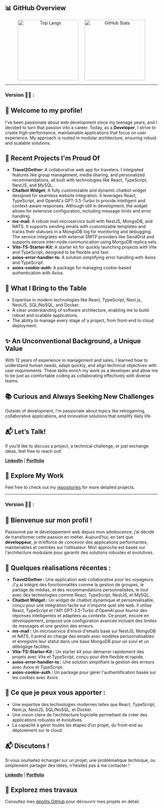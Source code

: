 ## 📊 **GitHub Overview**

<div align="center" style="display: flex; justify-content: center; align-items: center; gap: 20px;">
  <img src="https://github-readme-stats.vercel.app/api/top-langs/?username=Jszigeti&layout=compact&theme=nord&hide=html,css,scss" alt="Top Langs" style="height: 200px;" />
  <img src="https://github-readme-stats.vercel.app/api?username=Jszigeti&show_icons=true&theme=nord" alt="GitHub Stats" style="height: 200px;" />
</div>



___________________________________________________________________________



### Version 🍔🍟 :


## 👋 **Welcome to my profile!**

I've been passionate about web development since my teenage years, and I decided to turn that passion into a career. Today, as a **Developer**, I strive to create high-performance, maintainable applications that focus on user experience. My approach is rooted in modular architecture, ensuring robust and scalable solutions.


## 🚀 **Recent Projects I'm Proud Of**
- **Travel2Gether:** A collaborative web app for travelers. I integrated features like group management, media sharing, and personalized recommendations, all built with technologies like React, TypeScript, NestJS, and MySQL.
- **Chatbot Widget:** A fully customizable and dynamic chatbot widget designed for seamless website integration. It leverages React, TypeScript, and OpenAI's GPT-3.5-Turbo to provide intelligent and context-aware responses. Although still in development, the widget allows for extensive configuration, including message limits and error handling.
- **ms-mail:** A robust mail microservice built with NestJS, MongoDB, and NATS. It supports sending emails with customizable templates and tracks their statuses in a MongoDB log for monitoring and debugging. The service integrates with external SMTP providers like SendGrid and supports secure inter-node communication using MongoDB replica sets.
- **Vite-TS-Starter-Kit:** A starter kit for quickly launching projects with Vite and TypeScript, designed to be flexible and fast.
- **axios-error-handler-ts:** A solution simplifying error handling with Axios and TypeScript.
- **axios-cookie-auth:** A package for managing cookie-based authentication with Axios.


## 💼 **What I Bring to the Table**
- Expertise in modern technologies like React, TypeScript, Next.js, NestJS, SQL/NoSQL, and Docker.
- A clear understanding of software architecture, enabling me to build robust and scalable applications.
- The ability to manage every stage of a project, from front-end to cloud deployment.


## ✨ **An Unconventional Background, a Unique Value**
With 12 years of experience in management and sales, I learned how to understand human needs, adapt quickly, and align technical objectives with user requirements. These skills enrich my work as a developer and allow me to be just as comfortable coding as collaborating effectively with diverse teams.


## 📚 **Curious and Always Seeking New Challenges**
Outside of development, I'm passionate about topics like retrogaming, collaborative applications, and innovative solutions that simplify daily life.


## 📬 **Let’s Talk!**
If you’d like to discuss a project, a technical challenge, or just exchange ideas, feel free to reach out!

**[LinkedIn](https://www.linkedin.com/in/jonas-szigeti/)** | **[Portfolio](https://jsproject.fr/)**


## 📂 **Explore My Work**
Feel free to check out my [repositories](https://github.com/Jszigeti?tab=repositories) for more detailed projects.



___________________________________________________________________________



### Version 🥐🥖 :


## 👋 **Bienvenue sur mon profil !**

Passionné par le développement web depuis mon adolescence, j’ai décidé de transformer cette passion en métier. Aujourd’hui, en tant que **développeur**, je m’efforce de concevoir des applications performantes, maintenables et centrées sur l’utilisateur. Mon approche est basée sur l'architecture modulaire pour garantir des solutions robustes et évolutives.


## 🚀 **Quelques réalisations récentes :**
- **Travel2Gether :** Une application web collaborative pour les voyageurs. J'y ai intégré des fonctionnalités comme la gestion de groupes, le partage de médias, et des recommandations personnalisées, le tout avec des technologies comme React, TypeScript, NestJS, et MySQL.
- **Chatbot Widget :** Un widget de chatbot dynamique et personnalisable, conçu pour une intégration facile sur n'importe quel site web. Il utilise React, TypeScript et l'API GPT-3.5-Turbo d'OpenAI pour fournir des réponses intelligentes et adaptées au contexte. Ce projet, encore en développement, propose une configuration avancée incluant des limites de messages et une gestion des erreurs.
- **ms-mail :** Un microservice d'envoi d'emails basé sur NestJS, MongoDB et NATS. Il prend en charge des emails avec modèles personnalisables et enregistre leur statut dans une base MongoDB pour un suivi et un débogage facilités.
- **Vite-TS-Starter-Kit :** Un starter kit pour démarrer rapidement des projets avec Vite et TypeScript, conçu pour être flexible et rapide.
- **axios-error-handler-ts :** Une solution simplifiant la gestion des erreurs avec Axios et TypeScript.
- **axios-cookie-auth :** Un package pour gérer l'authentification basée sur les cookies avec Axios.


## 💼 **Ce que je peux vous apporter :**
- Une expertise des technologies modernes telles que React, TypeScript, Next.js, NestJS, SQL/NoSQL, et Docker.
- Une vision claire de l’architecture logicielle permettant de créer des applications robustes et évolutives.
- La capacité à gérer toutes les étapes d’un projet, du front-end au déploiement sur le cloud.


## 📬 **Discutons !**
Si vous souhaitez échanger sur un projet, une problématique technique, ou simplement partager des idées, n’hésitez pas à me contacter !

**[LinkedIn](https://www.linkedin.com/in/jonas-szigeti/)** | **[Portfolio](https://jsproject.fr/)**


## 📂 **Explorez mes travaux**
Consultez mes [dépôts GitHub](https://github.com/Jszigeti?tab=repositories) pour découvrir mes projets en détail.
